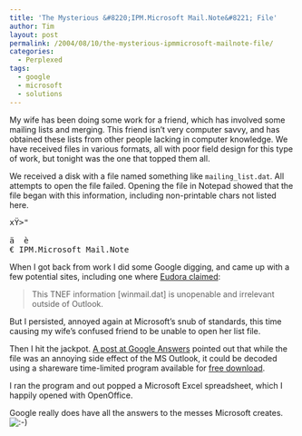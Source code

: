 ```yaml
---
title: 'The Mysterious &#8220;IPM.Microsoft Mail.Note&#8221; File'
author: Tim
layout: post
permalink: /2004/08/10/the-mysterious-ipmmicrosoft-mailnote-file/
categories:
  - Perplexed
tags:
  - google
  - microsoft
  - solutions
---
```

My wife has been doing some work for a friend, which has involved some mailing lists and merging. This friend isn&#8217;t very computer savvy, and has obtained these lists from other people lacking in computer knowledge. We have received files in various formats, all with poor field design for this type of work, but tonight was the one that topped them all. 

We received a disk with a file named something like `mailing_list.dat`. All attempts to open the file failed. Opening the file in Notepad showed that the file began with this information, including non-printable chars not listed here.

<pre>xŸ>"

ä  è
€ IPM.Microsoft Mail.Note
</pre></p> 

When I got back from work I did some Google digging, and came up with a few potential sites, including one where [Eudora claimed][1]:

> This TNEF information [winmail.dat] is unopenable and irrelevant outside of Outlook. 

But I persisted, annoyed again at Microsoft&#8217;s snub of standards, this time causing my wife&#8217;s confused friend to be unable to open her list file.

Then I hit the jackpot. [A post at Google Answers][2] pointed out that while the file was an annoying side effect of the MS Outlook, it could be decoded using a shareware time-limited program available for [free download][3].

I ran the program and out popped a Microsoft Excel spreadsheet, which I happily opened with OpenOffice.

Google really does have all the answers to the messes Microsoft creates. <img src="http://timshadel.com/wp-includes/images/smilies/icon_smile.gif" alt=":-)" class="wp-smiley" />

 [1]: http://www.eudora.com/techsupport/kb/1552hq.html
 [2]: http://answers.google.com/answers/threadview?id=370297
 [3]: http://www.biblet.freeserve.co.uk/
